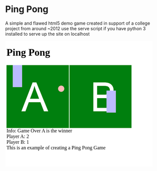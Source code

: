 # Ping Pong
A simple and flawed html5 demo game created in support of a college project from around ~2012
use the serve script if you have python 3 installed to serve up the site on localhost

![Alt text](/images/shot.png?raw=true "Screenshot")
